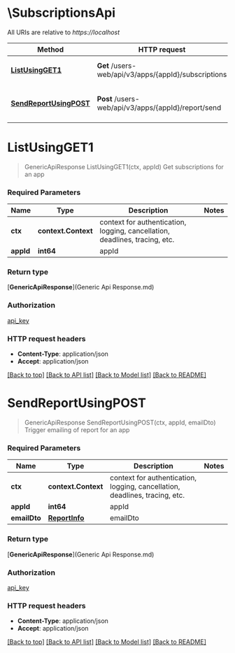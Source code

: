 # \SubscriptionsApi

All URIs are relative to *https://localhost*

| Method                                                             | HTTP request                                         | Description                           |
| ------------------------------------------------------------------ | ---------------------------------------------------- | ------------------------------------- |
| [**ListUsingGET1**](SubscriptionsApi.md#ListUsingGET1)             | **Get** /users-web/api/v3/apps/{appId}/subscriptions | Get subscriptions for an app          |
| [**SendReportUsingPOST**](SubscriptionsApi.md#SendReportUsingPOST) | **Post** /users-web/api/v3/apps/{appId}/report/send  | Trigger emailing of report for an app |


# **ListUsingGET1**
> GenericApiResponse ListUsingGET1(ctx, appId)
Get subscriptions for an app

### Required Parameters

| Name      | Type                | Description                                                                 | Notes |
| --------- | ------------------- | --------------------------------------------------------------------------- | ----- |
| **ctx**   | **context.Context** | context for authentication, logging, cancellation, deadlines, tracing, etc. |
| **appId** | **int64**           | appId                                                                       |

### Return type

[**GenericApiResponse**](Generic Api Response.md)

### Authorization

[api_key](../README.md#api_key)

### HTTP request headers

 - **Content-Type**: application/json
 - **Accept**: application/json

[[Back to top]](#) [[Back to API list]](../README.md#documentation-for-api-endpoints) [[Back to Model list]](../README.md#documentation-for-models) [[Back to README]](../README.md)

# **SendReportUsingPOST**
> GenericApiResponse SendReportUsingPOST(ctx, appId, emailDto)
Trigger emailing of report for an app

### Required Parameters

| Name         | Type                            | Description                                                                 | Notes |
| ------------ | ------------------------------- | --------------------------------------------------------------------------- | ----- |
| **ctx**      | **context.Context**             | context for authentication, logging, cancellation, deadlines, tracing, etc. |
| **appId**    | **int64**                       | appId                                                                       |
| **emailDto** | [**ReportInfo**](ReportInfo.md) | emailDto                                                                    |

### Return type

[**GenericApiResponse**](Generic Api Response.md)

### Authorization

[api_key](../README.md#api_key)

### HTTP request headers

 - **Content-Type**: application/json
 - **Accept**: application/json

[[Back to top]](#) [[Back to API list]](../README.md#documentation-for-api-endpoints) [[Back to Model list]](../README.md#documentation-for-models) [[Back to README]](../README.md)
